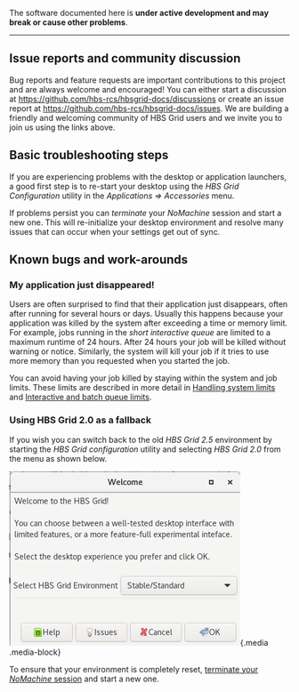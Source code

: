 The software documented here is **under active development and may break or cause other problems**. 

---

## Issue reports and community discussion

Bug reports and feature requests are important contributions to this project
and are always welcome and encouraged! You can either start a discussion
at <https://github.com/hbs-rcs/hbsgrid-docs/discussions> or create an issue
report at <https://github.com/hbs-rcs/hbsgrid-docs/issues>. We are building a
friendly and welcoming community of HBS Grid users and we invite you to
join us using the links above.

## Basic troubleshooting steps

If you are experiencing problems with the desktop or application
launchers, a good first step is to re-start your desktop using the
*HBS Grid Configuration* utility in the *Applications => Accessories* menu.

If problems persist you can *terminate* your *NoMachine* session and start a new one. 
This will re-initialize your desktop environment and resolve many issues that can occur when your
settings get out of sync.

## Known bugs and work-arounds

### My application just disappeared!

Users are often surprised to find that their application just
disappears, often after running for several hours or days. Usually this
happens because your application was killed by the system after
exceeding a time or memory limit. For example, jobs running in the
*short interactive queue* are limited to a maximum runtime of 24 hours.
After 24 hours your job will be killed without warning or notice.
Similarly, the system will kill your job if it tries to use more memory
than you requested when you started the job.

You can avoid having your job killed by staying within the system and
job limits. These limits are described in more detail in 
[Handling system limits](../userguide/menulaunch.md#handling-system-limits) and
[Interactive and batch queue limits](../userguide/commandline.md#interactive-and-batch-queue-limits).

### Using HBS Grid 2.0 as a fallback

If you wish you can switch back to the old *HBS Grid 2.5* environment by
starting the *HBS Grid configuration* utility and selecting *HBS Grid 2.0*
from the menu as shown below.

![](imgs/GridConfigReset.png){.media .media-block}

To ensure that your environment is completely reset, [terminate your
*NoMachine* session](https://knowledgebase.nomachine.com/AR0100585#:~:text=Disconnecting%20or%20'suspending'%20the%20session,%3E%20Connection%20%2D%3E%20Disconnect)
and start a new one.
